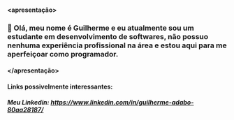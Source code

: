 #### <apresentação>

###   &#128406; Olá, meu nome é Guilherme e eu atualmente sou um estudante em desenvolvimento de softwares, não possuo nenhuma experiência profissional na área e estou aqui para me aperfeiçoar como programador.

#### </apresentação>

#### Links possivelmente interessantes:

##### Meu Linkedin: https://www.linkedin.com/in/guilherme-adabo-80aa28187/

